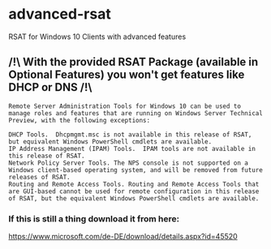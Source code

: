 # advanced-rsat
RSAT for Windows 10 Clients with advanced features

## /!\ With the provided RSAT Package (available in Optional Features) you won't get features like DHCP or DNS /!\

```
Remote Server Administration Tools for Windows 10 can be used to manage roles and features that are running on Windows Server Technical Preview, with the following exceptions:

DHCP Tools.  Dhcpmgmt.msc is not available in this release of RSAT, but equivalent Windows PowerShell cmdlets are available.
IP Address Management (IPAM) Tools.  IPAM tools are not available in this release of RSAT.
Network Policy Server Tools. The NPS console is not supported on a Windows client-based operating system, and will be removed from future releases of RSAT.
Routing and Remote Access Tools. Routing and Remote Access Tools that are GUI-based cannot be used for remote configuration in this release of RSAT, but the equivalent Windows PowerShell cmdlets are available.
```

### If this is still a thing download it from here:

https://www.microsoft.com/de-DE/download/details.aspx?id=45520
